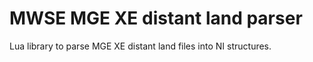 # MWSE MGE XE distant land parser
 Lua library to parse MGE XE distant land files into NI structures.
